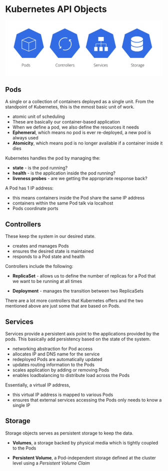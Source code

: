 # Kubernetes API Objects

<p align=center>
<img src="../../Images/k8s-object.png">
</p>

## Pods 

A single or a collection of containers deployed as a single unit. From the standpoint of Kubernetes, this is the mmost basic unit of work.

- atomic unit of scheduling
- These are basically our container-based application
- When we define a pod, we also define the resources it needs
- **Ephemeral**, which means no pod is ever re-deployed, a new pod is always used
- **Atomicity**, which means pod is no longer available if a container inside it dies

Kubernetes handles the pod by managing the:

- **state** - is the pod running?
- **health** - is the application inside the pod running?
- **liveness probes** - are we getting the appropriate response back?

A Pod has 1 IP address:

- this means containers inside the Pod share the same IP address
- containers within the same Pod talk via localhost
- Pods coordinate ports


## Controllers

These keep the system in our desired state. 

- creates and manages Pods
- ensures the desired state is maintained
- responds to a Pod state and health

Controllers include the following:

- **ReplicaSet** - allows us to define the number of replicas for a Pod that we want to be running at all times

- **Deployment** - manages the transition between two ReplicaSets

There are a lot more controllers that Kubernetes offers and the two mentioned above are just some that are based on Pods.

## Services 

Services provide a persistent axis point to the applications provided by the pods. This basically add persistency based on the state of the system.

- networking abstraction for Pod access
- allocates IP and DNS name for the service
- redeployed Pods are automatically updated
- updates routing information to the Pods
- scales application by adding or removing Pods
- enables loadbalancing to distribute load across the Pods

Essentially, a virtual IP address,

- this virtual IP address is mapped to various Pods
- ensures that external services accessing the Pods only needs to know a single IP

## Storage

Storage objects serves as persistent storage to keep the data.

- **Volumes**, a storage backed by physical media which is tightly coupled to the Pods

- **Persistent Volume**, a Pod-independent storage defined at the cluster level using a *Persistent Volume Claim*

</details>